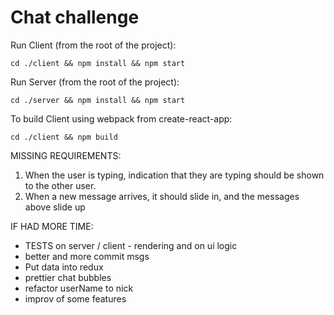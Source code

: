 Chat challenge
==============

Run Client (from the root of the project):
  ```
  cd ./client && npm install && npm start
  ```

Run Server (from the root of the project):
  ```
  cd ./server && npm install && npm start
  ```

To build Client using webpack from create-react-app:
  ```
  cd ./client && npm build
  ```

MISSING REQUIREMENTS:
  1. When the user is typing, indication that they are typing should be shown to the other user.
  3. When a new message arrives, it should slide in, and the messages above slide up


IF HAD MORE TIME:
  * TESTS on server / client - rendering and on ui logic
  * better and more commit msgs
  * Put data into redux
  * prettier chat bubbles
  * refactor userName to nick
  * improv of some features
